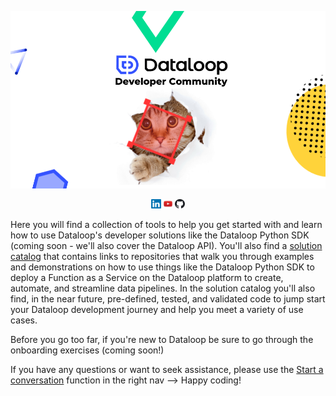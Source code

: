 <p align="center">
  <a href="https://dataloop.ai/" target="_blank" rel="noreferrer noopener">
  <img width="700" src="https://github.com/dataloop-ai-apps/.github/blob/main/logo-dev-comm.png"></a>
</p>

<div align="center">
  <a href="https://www.linkedin.com/company/dataloop/about/" target="_blank" rel="noreferrer noopener">
    <img src="https://github.com/dataloop-ai-apps/.github/blob/main/LinkedIn.png" width="3%" alt="LinkedIn"></a>
  <a href="https://www.youtube.com/channel/UCCvp-nw5mK9bb9lDNcD6fgw/featured" target="_blank" rel="noreferrer noopener">
    <img src="https://github.com/dataloop-ai-apps/.github/blob/main/YouTube.jpeg" width="3%" alt="YouTube"></a>
  <a href="https://github.com/dataloop-ai-apps" target="_blank" rel="noreferrer noopener">
    <img src="https://github.com/dataloop-ai-apps/.github/blob/main/GitHub.png" width="3%" alt="GitHub"></a>
</div>

<p>Here you will find a collection of tools to help you get started with and learn how to use Dataloop's developer solutions like the Dataloop Python SDK (coming soon - we'll also cover the Dataloop API). You'll also find a <a href="https://github.com/dataloop-ai-apps/solution-catalog" target="_blank" rel="noreferrer noopener">solution catalog</a> that contains links to repositories that walk you through examples and demonstrations on how to use things like the Dataloop Python SDK to deploy a Function as a Service on the Dataloop platform to create, automate, and streamline data pipelines.  In the solution catalog you'll also find, in the near future, pre-defined, tested, and validated code to jump start your Dataloop development journey and help you meet a variety of use cases.</p>
<p>Before you go too far, if you're new to Dataloop be sure to go through the onboarding exercises (coming soon!)</>
<p>If you have any questions or want to seek assistance, please use the <a href="https://github.com/dataloop-ai-apps/dataloop-devs/discussions/new" target="_blank" rel="noreferrer noopener">Start a conversation</a> function in the right nav --> Happy coding! </p>
